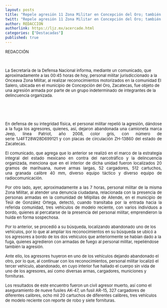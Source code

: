 ```yaml
---
layout: posts
title: "Repele agresión 11 Zona Militar en Concepción del Oro; también repele agresión en Teúl de González Ortega, donde abate a uno de los agresores"
twitt: "Repele agresión 11 Zona Militar en Concepción del Oro; también repele agresión en Teúl de González Ortega, donde abate a uno de los agresores"
author: REDACCION
authorlink: https://ljz.mx/acercade.html
categories: ["Destacadas"]
published: true
---
```

<p style="text-align: justify;">
  <span style="font-size: small;">REDACCIÓN</span>
</p>

<p style="text-align: justify;">
  <span style="font-size: small;"><br /></span>
</p>

<span style="font-size: small;"><span style="font-size: small;">La Secretaría de la Defensa Nacional informa, mediante un comunicado, que aproximadamente a las 00:45 horas de hoy, personal militar jurisdiccionado a la Onceava Zona Militar, al realizar reconocimientos motorizados en la comunidad El Salero, ubicada en el municipio de Concepción del Oro, Zacatecas, fue objeto de una agresión armada por parte de un grupo indeterminado de integrantes de la delincuencia organizada. </span></span>

 

<span style="font-size: small;"><br /></span>

<p style="text-align: justify;">
  <span style="font-size: small;"><span style="font-size: small;">En defensa de su integridad física, el personal militar repelió la agresión, dándose a la fuga los agresores, quienes, así, dejaron abandonada una camioneta marca Jeep, línea Patriot, año 2008, color gris, con número de serie 1J4FT28W28D699121 y con placas de circulación ZH-13860 del estado de Zacatecas.</span></span>
</p>

<p style="text-align: justify;">
  <span style="font-size: small;"><span style="font-size: small;">El comunicado, que agrega que lo anterior se realizó en el marco de la estrategia integral del estado mexicano en contra del narcotráfico y la delincuencia organizada, menciona que en el interior de dicha unidad fueron localizados 20 gramos de marihuana, nueve armas largas, 52 cargadores, 512 cartuchos, una granada calibre 40 mm, diverso equipo táctico y diverso equipo de radiocomunicación.</span></span>
</p>

<p style="text-align: justify;">
  <span style="font-size: small;">Por otro lado, ayer, aproximadamente a las 7 horas, personal militar de la misma Zona Militar, al atender una denuncia ciudadana, relacionada con la presencia de personas armadas en la comunidad de Milpillas de Allende, en el municipio de Teúl de González Ortega, detectó, cuando transitaba por la entrada hacia la referida comunidad, tres vehículos de modelo reciente, con varios individuos a bordo, quienes al percatarse de la presencia del personal militar, emprendieron la huida en forma sospechosa.</span>
</p>

<span style="font-size: small;">Por lo anterior, se procedió a su búsqueda, localizando abandonado uno de los vehículos, por lo que al ampliar los reconocimientos en su búsqueda se ubicó a los agresores a bordo de los dos vehículos que anteriormente se habían dado a la fuga, quienes agredieron con armadas de fuego al personal militar, repeliéndose también la agresión.</span>

<span style="font-size: small;">Ante ello, los agresores huyeron en uno de los vehículos dejando abandonado el otro, por lo que, al continuar con los reconocimientos, personal militar localizó el tercer vehículo, abandonado, en cuyo interior fue hallado el cuerpo sin vida de uno de los agresores, así como diversas armas, cargadores, municiones y fornituras.</span>

<span style="font-size: small;">Los resultados de este encuentro fueron un civil agresor muerto, así como el aseguramiento de nueve fusiles AK-47, un fusil AR-15, 327 cargadores de diferentes calibres, ocho mil 20 cartuchos de diferentes calibres, tres vehículos de modelo reciente con reporte de robo y siete fornituras.</span>
